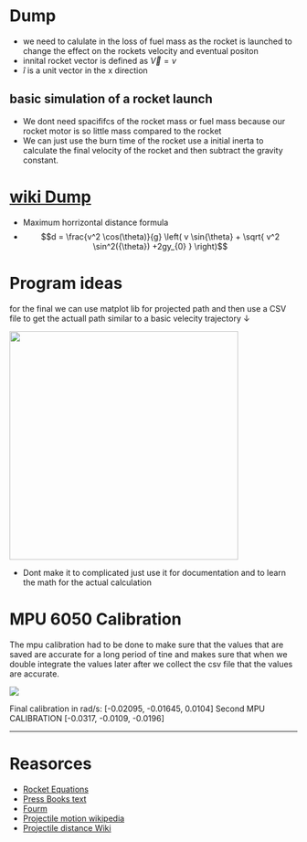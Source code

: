 # Dump
- we need to calulate in the loss of fuel mass as the rocket is launched to change the effect on the rockets velocity and eventual positon
-  innital rocket vector is defined as $\vec{V} = v$
- $\hat{i}$ is a unit vector in the x direction 

##  basic simulation of a rocket launch
 - We dont need spacififcs of the rocket mass or fuel mass because our rocket motor is so little mass compared to the rocket
 - We can just use the burn time of the rocket use a initial inerta to calculate the final velocity of the rocket and then subtract the gravity constant. 


# [wiki Dump](https://en.wikipedia.org/wiki/Projectile_motion)
  - Maximum horrizontal distance formula
-  $$d = \frac{v^2 \cos(\theta)}{g} \left( v \sin{\theta} +  \sqrt{ v^2 \sin^2({\theta}) +2gy_{0} } \right)$$
  
  
  
# Program ideas
for the final we can use matplot lib for projected path and then use a CSV file to get the actuall path similar to a basic velecity trajectory $\downarrow$

<img src ="https://github.com/Pweder69/SMORT/blob/3752453b33a51189e40eb2611e1eebf9fd58bc50/docs/Images/Images/Figure_1.png" width =400>


- Dont make it to complicated just use it for documentation and to learn the math for the actual calculation



# MPU 6050 Calibration
The mpu calibration had to be done to make sure that the values that are saved are accurate for a long period of tine and makes sure that when we double integrate the values later after we collect the csv file that the values are accurate.

<img src = "https://github.com/Pweder69/SMORT/blob/main/docs/Images/Images/Final%20Calibration.png">

Final calibration in rad/s: [-0.02095, -0.01645, 0.0104]
Second MPU CALIBRATION [-0.0317, -0.0109, -0.0196]


---
# Reasorces

- [Rocket Equations](https://www.grc.nasa.gov/WWW/K-12/rocket/rktpow.html)
- <a href="https://pressbooks.online.ucf.edu/osuniversityphysics/chapter/9-7-rocket-propulsion/#:~:text=mim).-,%CE%94%20v%20%3D%20u%20ln%20(%20m%20i%20m%20)%20.,m0%20down%20to%20m.">Press Books text</a>
- [Fourm](https://www.physicsforums.com/threads/how-to-calculate-the-trajectory-of-a-mortar-round.293783/)
- [Projectile motion wikipedia](https://en.wikipedia.org/wiki/Projectile_motion#Trajectory_of_a_projectile_with_air_resistance)
- [Projectile distance Wiki](https://en.wikipedia.org/wiki/Range_of_a_projectile)